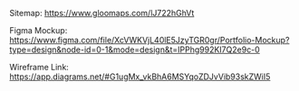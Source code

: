 Sitemap: https://www.gloomaps.com/lJ722hGhVt

Figma Mockup: https://www.figma.com/file/XcVWKVjL40lE5JzyTGR0gr/Portfolio-Mockup?type=design&node-id=0-1&mode=design&t=IPPhg992KI7Q2e9c-0

Wireframe Link: https://app.diagrams.net/#G1ugMx_vkBhA6MSYqoZDJvVib93skZWiI5
